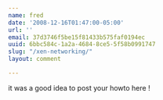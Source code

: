 ```yaml
---
name: fred
date: '2008-12-16T01:47:00-05:00'
url: ''
email: 37d3746f5be15f81433b575faf0194ec
uuid: 6bbc584c-1a2a-4684-8ce5-5f58b0991747
slug: "/xen-networking/"
layout: comment

---
```


it was a good idea to post your howto here !
